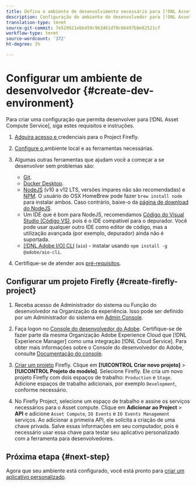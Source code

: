 ```yaml
---
title: Defina o ambiente de desenvolvimento necessário para [!DNL Asset Compute Service].
description: Configuração do ambiente do desenvolvedor para [!DNL Asset Compute Service] para criar e testar o código personalizado do start.
translation-type: tm+mt
source-git-commit: 7e520921ebb459c963d61d70c66497b8e62521cf
workflow-type: tm+mt
source-wordcount: '372'
ht-degree: 3%

---
```



# Configurar um ambiente de desenvolvedor {#create-dev-environment}

Para criar uma configuração que permita desenvolver para [!DNL Asset Compute Service], siga estes requisitos e instruções.

1. [Adquira acesso e ](https://github.com/AdobeDocs/project-firefly/blob/master/getting_started/setup.md#acquire-access-and-credentials) credenciais para o Project Firefly.

1. [Configure o ](https://github.com/AdobeDocs/project-firefly/blob/master/getting_started/setup.md#local-environment-set-up) ambiente local e as ferramentas necessárias.

1. Algumas outras ferramentas que ajudam você a começar a se desenvolver sem problemas são:

   * [Git](https://git-scm.com/).
   * [Docker Desktop](https://www.docker.com/get-started).
   * [NodeJS](https://nodejs.org) (v10 a v12 LTS, versões ímpares não são recomendadas) e  [NPM](https://www.npmjs.com). O usuário do OSX HomeBrew pode fazer `brew install node` para instalar ambos. Caso contrário, baixe-o da [página de download do NodeJS](https://nodejs.org/en/).
   * Um IDE que é bom para NodeJS, recomendamos [Código do Visual Studio (Código VS)](https://code.visualstudio.com), pois é o IDE compatível para o depurador. Você pode usar qualquer outro IDE como editor de código, mas a utilização avançada (por exemplo, depurador) ainda não é suportada.
   * [[!DNL Adobe I/O] CLI](https://github.com/adobe/aio-cli) (`aio`) - instalar usando  `npm install -g @adobe/aio-cli`.

1. Certifique-se de atender aos [pré-requisitos](/help/understand-extensibility.md#prerequisites-and-provisioning).

## Configurar um projeto Firefly {#create-firefly-project}

1. Receba acesso de Administrador do sistema ou Função do desenvolvedor na Organização da experiência. Isso pode ser definido por um Administrador do sistema em [Admin Console](https://adminconsole.adobe.com/overview).

1. Faça logon no [Console do desenvolvedor do Adobe](https://console.adobe.io/). Certifique-se de fazer parte da mesma Organização Adobe Experience Cloud que [!DNL Experience Manager] como uma integração [!DNL Cloud Service]. Para obter mais informações sobre o Console do desenvolvedor do Adobe, consulte [Documentação do console](https://www.adobe.io/apis/experienceplatform/console/docs.html).

1. [Criar um projeto](https://www.adobe.io/apis/experienceplatform/project-firefly/docs.html#!AdobeDocs/project-firefly/master/getting_started/first_app.md) Firefly. Clique em **[!UICONTROL Criar novo projeto]** > **[!UICONTROL Projeto do modelo]**. Selecione Firefly. Ele cria um novo projeto Firefly com dois espaços de trabalho: `Production` e `Stage`. Adicione espaços de trabalho adicionais, por exemplo `Development`, conforme necessário.

1. No Firefly Project, selecione um espaço de trabalho e assine os serviços necessários para o Asset compute. Clique em **Adicionar ao Project** > **API** e adicione `Asset Compute`, `IO Events` e `IO Events Management` serviços. Ao adicionar a primeira API, ele solicita a criação de uma chave privada. Salve essas informações em seu computador, pois é necessário usar essa chave para testar seu aplicativo personalizado com a ferramenta para desenvolvedores.

## Próxima etapa {#next-step}

Agora que seu ambiente está configurado, você está pronto para [criar um aplicativo personalizado](develop-custom-application.md).

<!-- TBD items for later:
 
* Any steps in the beginning that lead to gotchas later should be called out for caution? For example,
  * don't change some defaults initially
  * know risks when deviating from standard path
  * naming conventions to follow
  * Retrieve and format credentials (YAML file details)
-->
